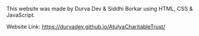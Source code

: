 This website was made by Durva Dev & Siddhi Borkar using HTML, CSS & JavaScript.

Website Link: https://durvadev.github.io/AtulyaCharitableTrust/
